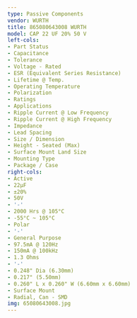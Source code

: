 ```yaml
---
type: Passive Components
vendor: WURTH
title: 865080643008 WURTH
model: CAP 22 UF 20% 50 V
left-cols:
- Part Status
- Capacitance
- Tolerance
- Voltage - Rated
- ESR (Equivalent Series Resistance)
- Lifetime @ Temp.
- Operating Temperature
- Polarization
- Ratings
- Applications
- Ripple Current @ Low Frequency
- Ripple Current @ High Frequency
- Impedance
- Lead Spacing
- Size / Dimension
- Height - Seated (Max)
- Surface Mount Land Size
- Mounting Type
- Package / Case
right-cols:
- Active
- 22µF
- ±20%
- 50V
- '-'
- 2000 Hrs @ 105°C
- -55°C ~ 105°C
- Polar
- '-'
- General Purpose
- 97.5mA @ 120Hz
- 150mA @ 100kHz
- 1.3 Ohms
- '-'
- 0.248" Dia (6.30mm)
- 0.217" (5.50mm)
- 0.260" L x 0.260" W (6.60mm x 6.60mm)
- Surface Mount
- Radial, Can - SMD
img: 65080643008.jpg
---
```

